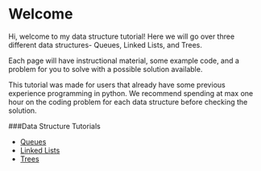 # Welcome

Hi, welcome to my data structure tutorial! Here we will go over three different data structures- Queues, Linked Lists, and Trees. 

Each page will have instructional material, some example code, and a problem for you to solve with a possible solution available. 

This tutorial was made for users that already have some previous experience programming in python. We recommend spending at max one hour on the coding problem for each data structure before checking the solution.

###Data Structure Tutorials
- [Queues](1-queue.md)
- [Linked Lists](2-linked_lists.md)
- [Trees](3-trees.md)





